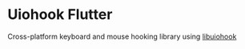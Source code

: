 # Uiohook Flutter

Cross-platform keyboard and mouse hooking library using [libuiohook](https://github.com/kwhat/libuiohook)
